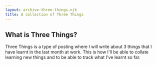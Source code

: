 ```yaml
---
layout: archive-three-things.njk
title: A collection of Three Things
---
```


## What is Three Things?

Three Things is a type of posting where I will write about 3 things that I have learnt in the last month at work. This is how I'll be able to collate learning new things and to be able to track what I've learnt so far. 
